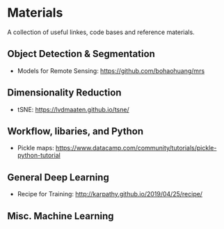 # Materials
A collection of useful linkes, code bases and reference materials.

## Object Detection & Segmentation
- Models for Remote Sensing: https://github.com/bohaohuang/mrs

## Dimensionality Reduction
- tSNE: https://lvdmaaten.github.io/tsne/

## Workflow, libaries, and Python
- Pickle maps:
https://www.datacamp.com/community/tutorials/pickle-python-tutorial

## General Deep Learning
- Recipe for Training: http://karpathy.github.io/2019/04/25/recipe/

## Misc. Machine Learning

